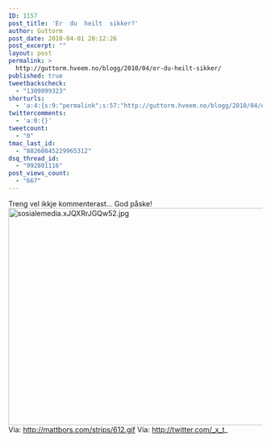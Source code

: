 ```yaml
---
ID: 1157
post_title: 'Er  du  heilt  sikker?'
author: Guttorm
post_date: 2010-04-01 20:12:26
post_excerpt: ""
layout: post
permalink: >
  http://guttorm.hveem.no/blogg/2010/04/er-du-heilt-sikker/
published: true
tweetbackscheck:
  - "1309899323"
shorturls:
  - 'a:4:{s:9:"permalink";s:57:"http://guttorm.hveem.no/blogg/2010/04/er-du-heilt-sikker/";s:7:"tinyurl";s:26:"http://tinyurl.com/yghkakj";s:4:"isgd";s:18:"http://is.gd/ba6PZ";s:5:"bitly";s:20:"http://bit.ly/cpg7UJ";}'
twittercomments:
  - 'a:0:{}'
tweetcount:
  - "0"
tmac_last_id:
  - "88260845229965312"
dsq_thread_id:
  - "992801116"
post_views_count:
  - "667"
---
```

Treng vel ikkje kommenterast...
God påske!
<img src="http://guttorm.hveem.no/blogg/wp-content/uploads/2010/04/sosialemedia.xJQXRrJGQw52.jpg" alt="sosialemedia.xJQXRrJGQw52.jpg" width="600" height="431" />
Via: <a href="http://mattbors.com/strips/612.gif">http://mattbors.com/strips/612.gif</a>
Via: <a href="http://twitter.com/_x_t">http://twitter.com/_x_t</a>_